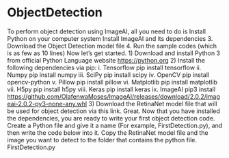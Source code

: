 # ObjectDetection
To perform object detection using ImageAI, all you need to do is  Install Python on your computer system Install ImageAI and its dependencies 3. Download the Object Detection model file  4. Run the sample codes (which is as few as 10 lines)  Now let’s get started.  1) Download and install Python 3 from official Python Language website  https://python.org  2) Install the following dependencies via pip:  i. Tensorflow  pip install tensorflow  ii. Numpy  pip install numpy  iii. SciPy  pip install scipy  iv. OpenCV  pip install opencv-python  v. Pillow  pip install pillow  vi. Matplotlib  pip install matplotlib  vii. H5py  pip install h5py  viii. Keras  pip install keras  ix. ImageAI  pip3 install https://github.com/OlafenwaMoses/ImageAI/releases/download/2.0.2/imageai-2.0.2-py3-none-any.whl  3) Download the RetinaNet model file that will be used for object detection via this link.  Great. Now that you have installed the dependencies, you are ready to write your first object detection code. Create a Python file and give it a name (For example, FirstDetection.py), and then write the code below into it. Copy the RetinaNet model file and the image you want to detect to the folder that contains the python file.  FirstDetection.py
